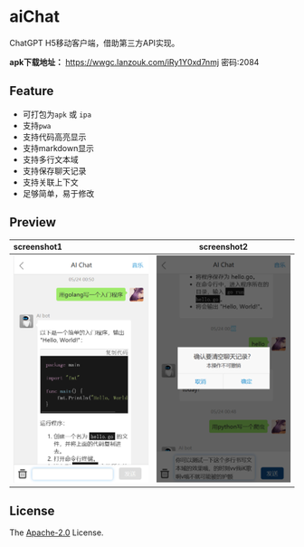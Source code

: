 # aiChat

ChatGPT H5移动客户端，借助第三方API实现。

**apk下载地址：**  <https://wwgc.lanzouk.com/iRy1Y0xd7nmj> 密码:2084

## Feature

- 可打包为`apk` 或 `ipa`
- 支持`pwa`
- 支持代码高亮显示
- 支持markdown显示
- 支持多行文本域
- 支持保存聊天记录
- 支持关联上下文
- 足够简单，易于修改

## Preview

| screenshot1 | screenshot2 |
|:-|--|
| ![page1](images/chat1.png) | ![page2](images/chat2.png) |


## License

The [Apache-2.0](https://www.apache.org/licenses/LICENSE-2.0) License.
